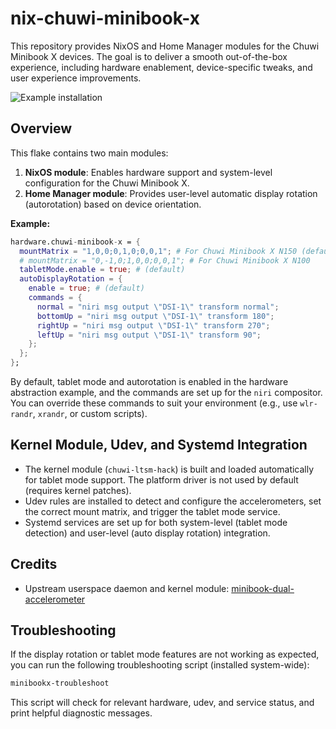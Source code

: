 # nix-chuwi-minibook-x

This repository provides NixOS and Home Manager modules for the Chuwi Minibook X devices. The goal is to deliver a smooth out-of-the-box experience, including hardware enablement, device-specific tweaks, and user experience improvements.

![Example installation](image.png)

## Overview

This flake contains two main modules:

1. **NixOS module**: Enables hardware support and system-level configuration for the Chuwi Minibook X.
2. **Home Manager module**: Provides user-level automatic display rotation (autorotation) based on device orientation.

**Example:**

```nix
hardware.chuwi-minibook-x = {
  mountMatrix = "1,0,0;0,1,0;0,0,1"; # For Chuwi Minibook X N150 (default)
  # mountMatrix = "0,-1,0;1,0,0;0,0,1"; # For Chuwi Minibook X N100
  tabletMode.enable = true; # (default)
  autoDisplayRotation = {
    enable = true; # (default)
    commands = {
      normal = "niri msg output \"DSI-1\" transform normal";
      bottomUp = "niri msg output \"DSI-1\" transform 180";
      rightUp = "niri msg output \"DSI-1\" transform 270";
      leftUp = "niri msg output \"DSI-1\" transform 90";
    };
  };
};
```

By default, tablet mode and autorotation is enabled in the hardware abstraction example, and the commands are set up for the `niri` compositor. You can override these commands to suit your environment (e.g., use `wlr-randr`, `xrandr`, or custom scripts).

## Kernel Module, Udev, and Systemd Integration

- The kernel module (`chuwi-ltsm-hack`) is built and loaded automatically for tablet mode support. The platform driver is not used by default (requires kernel patches).
- Udev rules are installed to detect and configure the accelerometers, set the correct mount matrix, and trigger the tablet mode service.
- Systemd services are set up for both system-level (tablet mode detection) and user-level (auto display rotation) integration.

## Credits

- Upstream userspace daemon and kernel module: [minibook-dual-accelerometer](https://github.com/rhalkyard/minibook-dual-accelerometer)

## Troubleshooting

If the display rotation or tablet mode features are not working as expected, you can run the following troubleshooting script (installed system-wide):

```sh
minibookx-troubleshoot
```

This script will check for relevant hardware, udev, and service status, and print helpful diagnostic messages.
